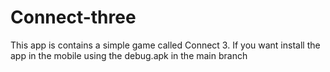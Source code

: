# Connect-three
This app is contains a simple game called Connect 3.
If you want install the app in the mobile using the debug.apk in the main branch
